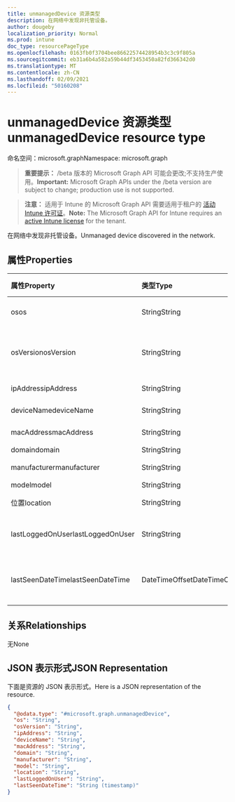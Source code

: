```yaml
---
title: unmanagedDevice 资源类型
description: 在网络中发现非托管设备。
author: dougeby
localization_priority: Normal
ms.prod: intune
doc_type: resourcePageType
ms.openlocfilehash: 0163fb0f3704bee86622574428954b3c3c9f805a
ms.sourcegitcommit: eb31a6b4a582a59b44df3453450a82fd366342d0
ms.translationtype: MT
ms.contentlocale: zh-CN
ms.lasthandoff: 02/09/2021
ms.locfileid: "50160208"
---
```

# <a name="unmanageddevice-resource-type"></a><span data-ttu-id="4e8be-103">unmanagedDevice 资源类型</span><span class="sxs-lookup"><span data-stu-id="4e8be-103">unmanagedDevice resource type</span></span>

<span data-ttu-id="4e8be-104">命名空间：microsoft.graph</span><span class="sxs-lookup"><span data-stu-id="4e8be-104">Namespace: microsoft.graph</span></span>

> <span data-ttu-id="4e8be-105">**重要提示：** /beta 版本的 Microsoft Graph API 可能会更改;不支持生产使用。</span><span class="sxs-lookup"><span data-stu-id="4e8be-105">**Important:** Microsoft Graph APIs under the /beta version are subject to change; production use is not supported.</span></span>

> <span data-ttu-id="4e8be-106">**注意：** 适用于 Intune 的 Microsoft Graph API 需要适用于租户的 [活动 Intune 许可证](https://go.microsoft.com/fwlink/?linkid=839381)。</span><span class="sxs-lookup"><span data-stu-id="4e8be-106">**Note:** The Microsoft Graph API for Intune requires an [active Intune license](https://go.microsoft.com/fwlink/?linkid=839381) for the tenant.</span></span>

<span data-ttu-id="4e8be-107">在网络中发现非托管设备。</span><span class="sxs-lookup"><span data-stu-id="4e8be-107">Unmanaged device discovered in the network.</span></span>

## <a name="properties"></a><span data-ttu-id="4e8be-108">属性</span><span class="sxs-lookup"><span data-stu-id="4e8be-108">Properties</span></span>
|<span data-ttu-id="4e8be-109">属性</span><span class="sxs-lookup"><span data-stu-id="4e8be-109">Property</span></span>|<span data-ttu-id="4e8be-110">类型</span><span class="sxs-lookup"><span data-stu-id="4e8be-110">Type</span></span>|<span data-ttu-id="4e8be-111">说明</span><span class="sxs-lookup"><span data-stu-id="4e8be-111">Description</span></span>|
|:---|:---|:---|
|<span data-ttu-id="4e8be-112">os</span><span class="sxs-lookup"><span data-stu-id="4e8be-112">os</span></span>|<span data-ttu-id="4e8be-113">String</span><span class="sxs-lookup"><span data-stu-id="4e8be-113">String</span></span>|<span data-ttu-id="4e8be-114">操作系统。</span><span class="sxs-lookup"><span data-stu-id="4e8be-114">Operating system.</span></span>|
|<span data-ttu-id="4e8be-115">osVersion</span><span class="sxs-lookup"><span data-stu-id="4e8be-115">osVersion</span></span>|<span data-ttu-id="4e8be-116">String</span><span class="sxs-lookup"><span data-stu-id="4e8be-116">String</span></span>|<span data-ttu-id="4e8be-117">操作系统版本。</span><span class="sxs-lookup"><span data-stu-id="4e8be-117">Operating system version.</span></span>|
|<span data-ttu-id="4e8be-118">ipAddress</span><span class="sxs-lookup"><span data-stu-id="4e8be-118">ipAddress</span></span>|<span data-ttu-id="4e8be-119">String</span><span class="sxs-lookup"><span data-stu-id="4e8be-119">String</span></span>|<span data-ttu-id="4e8be-120">IP 地址。</span><span class="sxs-lookup"><span data-stu-id="4e8be-120">IP address.</span></span>|
|<span data-ttu-id="4e8be-121">deviceName</span><span class="sxs-lookup"><span data-stu-id="4e8be-121">deviceName</span></span>|<span data-ttu-id="4e8be-122">String</span><span class="sxs-lookup"><span data-stu-id="4e8be-122">String</span></span>|<span data-ttu-id="4e8be-123">设备名称。</span><span class="sxs-lookup"><span data-stu-id="4e8be-123">Device name.</span></span>|
|<span data-ttu-id="4e8be-124">macAddress</span><span class="sxs-lookup"><span data-stu-id="4e8be-124">macAddress</span></span>|<span data-ttu-id="4e8be-125">String</span><span class="sxs-lookup"><span data-stu-id="4e8be-125">String</span></span>|<span data-ttu-id="4e8be-126">MAC 地址。</span><span class="sxs-lookup"><span data-stu-id="4e8be-126">MAC address.</span></span>|
|<span data-ttu-id="4e8be-127">domain</span><span class="sxs-lookup"><span data-stu-id="4e8be-127">domain</span></span>|<span data-ttu-id="4e8be-128">String</span><span class="sxs-lookup"><span data-stu-id="4e8be-128">String</span></span>|<span data-ttu-id="4e8be-129">域。</span><span class="sxs-lookup"><span data-stu-id="4e8be-129">Domain.</span></span>|
|<span data-ttu-id="4e8be-130">manufacturer</span><span class="sxs-lookup"><span data-stu-id="4e8be-130">manufacturer</span></span>|<span data-ttu-id="4e8be-131">String</span><span class="sxs-lookup"><span data-stu-id="4e8be-131">String</span></span>|<span data-ttu-id="4e8be-132">制造商。</span><span class="sxs-lookup"><span data-stu-id="4e8be-132">Manufacturer.</span></span>|
|<span data-ttu-id="4e8be-133">model</span><span class="sxs-lookup"><span data-stu-id="4e8be-133">model</span></span>|<span data-ttu-id="4e8be-134">String</span><span class="sxs-lookup"><span data-stu-id="4e8be-134">String</span></span>|<span data-ttu-id="4e8be-135">模型。</span><span class="sxs-lookup"><span data-stu-id="4e8be-135">Model.</span></span>|
|<span data-ttu-id="4e8be-136">位置</span><span class="sxs-lookup"><span data-stu-id="4e8be-136">location</span></span>|<span data-ttu-id="4e8be-137">String</span><span class="sxs-lookup"><span data-stu-id="4e8be-137">String</span></span>|<span data-ttu-id="4e8be-138">位置。</span><span class="sxs-lookup"><span data-stu-id="4e8be-138">Location.</span></span>|
|<span data-ttu-id="4e8be-139">lastLoggedOnUser</span><span class="sxs-lookup"><span data-stu-id="4e8be-139">lastLoggedOnUser</span></span>|<span data-ttu-id="4e8be-140">String</span><span class="sxs-lookup"><span data-stu-id="4e8be-140">String</span></span>|<span data-ttu-id="4e8be-141">上次登录的用户。</span><span class="sxs-lookup"><span data-stu-id="4e8be-141">Last logged on user.</span></span>|
|<span data-ttu-id="4e8be-142">lastSeenDateTime</span><span class="sxs-lookup"><span data-stu-id="4e8be-142">lastSeenDateTime</span></span>|<span data-ttu-id="4e8be-143">DateTimeOffset</span><span class="sxs-lookup"><span data-stu-id="4e8be-143">DateTimeOffset</span></span>|<span data-ttu-id="4e8be-144">上次看到的日期和时间。</span><span class="sxs-lookup"><span data-stu-id="4e8be-144">Last seen date and time.</span></span>|

## <a name="relationships"></a><span data-ttu-id="4e8be-145">关系</span><span class="sxs-lookup"><span data-stu-id="4e8be-145">Relationships</span></span>
<span data-ttu-id="4e8be-146">无</span><span class="sxs-lookup"><span data-stu-id="4e8be-146">None</span></span>

## <a name="json-representation"></a><span data-ttu-id="4e8be-147">JSON 表示形式</span><span class="sxs-lookup"><span data-stu-id="4e8be-147">JSON Representation</span></span>
<span data-ttu-id="4e8be-148">下面是资源的 JSON 表示形式。</span><span class="sxs-lookup"><span data-stu-id="4e8be-148">Here is a JSON representation of the resource.</span></span>
<!-- {
  "blockType": "resource",
  "@odata.type": "microsoft.graph.unmanagedDevice"
}
-->
``` json
{
  "@odata.type": "#microsoft.graph.unmanagedDevice",
  "os": "String",
  "osVersion": "String",
  "ipAddress": "String",
  "deviceName": "String",
  "macAddress": "String",
  "domain": "String",
  "manufacturer": "String",
  "model": "String",
  "location": "String",
  "lastLoggedOnUser": "String",
  "lastSeenDateTime": "String (timestamp)"
}
```





